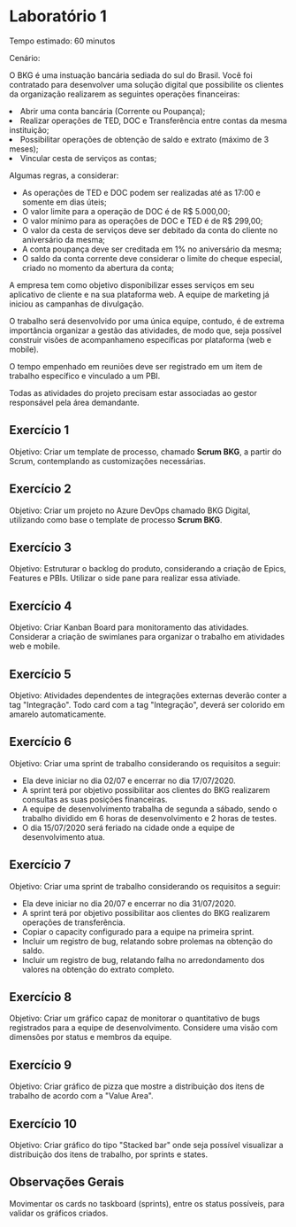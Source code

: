 # Laboratório 1

Tempo estimado: 60 minutos

Cenário: 

O BKG é uma instuação bancária sediada do sul do Brasil. Você foi contratado para desenvolver uma solução digital que possibilite os clientes da organização realizarem as seguintes operações financeiras:

<li> Abrir uma conta bancária (Corrente ou Poupança); 
<li> Realizar operações de TED, DOC e Transferência entre contas da mesma instituição; 
<li> Possibilitar operações de obtenção de saldo e extrato (máximo de 3 meses); 
<li> Vincular cesta de serviços as contas; 

Algumas regras, a considerar:

<ul>
<li> As operações de TED e DOC podem ser realizadas até as 17:00 e somente em dias úteis; 
<li> O valor limite para a operação de DOC é de R$ 5.000,00; 
<li> O valor mínimo para as operações de DOC e TED é de R$ 299,00; 
<li> O valor da cesta de serviços deve ser debitado da conta do cliente no aniversário da mesma; 
<li> A conta poupança deve ser creditada em 1% no aniversário da mesma; 
<li> O saldo da conta corrente deve considerar o limite do cheque especial, criado no momento da abertura da conta;
</ul>

<p>A empresa tem como objetivo disponibilizar esses serviços em seu aplicativo de cliente e na sua plataforma web. A equipe de marketing já iniciou as campanhas de divulgação.</p>

<p>O trabalho será desenvolvido por uma única equipe, contudo, é de extrema importância organizar a gestão das atividades, de modo que, seja possível construir visões de acompanhameno específicas por plataforma (web e mobile).</p>

<p>O tempo empenhado em reuniões deve ser registrado em um item de trabalho específico e vinculado a um PBI.</p>

<p>
Todas as atividades do projeto precisam estar associadas ao gestor responsável pela área demandante.  
</p>

## Exercício 1
 
Objetivo: Criar um template de processo, chamado <b>Scrum BKG</b>, a partir do Scrum, contemplando as customizações necessárias.

## Exercício 2
 
Objetivo: Criar um projeto no Azure DevOps chamado BKG Digital, utilizando como base o template de processo <b>Scrum BKG</b>.

## Exercício 3
 
Objetivo: Estruturar o backlog do produto, considerando a criação de Epics, Features e PBIs. Utilizar o side pane para realizar essa ativiade.

## Exercício 4
 
Objetivo: Criar Kanban Board para monitoramento das atividades. Considerar a criação de swimlanes para organizar o trabalho em atividades web e mobile.

## Exercício 5
 
Objetivo: Atividades dependentes de integrações externas deverão conter a tag "Integração". Todo card com a tag "Integração", deverá ser colorido em amarelo automaticamente.

## Exercício 6
 
Objetivo: Criar uma sprint de trabalho considerando os requisitos a seguir:

<ul>
    <li> Ela deve iniciar no dia 02/07 e encerrar no dia 17/07/2020.
    <li> A sprint terá por objetivo possibilitar aos clientes do BKG realizarem consultas as suas posições financeiras.
    <li> A equipe de desenvolvimento trabalha de segunda a sábado, sendo o trabalho dividido em 6 horas de desenvolvimento e 2 horas de testes.
    <li> O dia 15/07/2020 será feriado na cidade onde a equipe de desenvolvimento atua.
</ul>

## Exercício 7
 
Objetivo: Criar uma sprint de trabalho considerando os requisitos a seguir:

<ul>
    <li> Ela deve iniciar no dia 20/07 e encerrar no dia 31/07/2020.
    <li> A sprint terá por objetivo possibilitar aos clientes do BKG realizarem operações de transferência.
    <li> Copiar o capacity configurado para a equipe na primeira sprint.
    <li> Incluir um registro de bug, relatando sobre prolemas na obtenção do saldo.
    <li> Incluir um registro de bug, relatando falha no arredondamento dos valores na obtenção do extrato completo.
</ul>

## Exercício 8

Objetivo: Criar um gráfico capaz de monitorar o quantitativo de bugs registrados para a equipe de desenvolvimento. Considere uma visão com dimensões por status e membros da equipe.

## Exercício 9

Objetivo: Criar gráfico de pizza que mostre a distribuição dos itens de trabalho de acordo com a "Value Area".

## Exercício 10

Objetivo: Criar gráfico do tipo "Stacked bar" onde seja possível visualizar a distribuição dos itens de trabalho, por sprints e states.

## Observações Gerais

<p>
Movimentar os cards no taskboard (sprints), entre os status possíveis, para validar os gráficos criados.
</p>